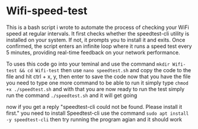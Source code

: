 # Wifi-speed-test
This is a bash script i wrote to automate the process of checking your WiFi speed at regular intervals. It first checks whether the speedtest-cli utility is installed on your system. If not, it prompts you to install it and exits. Once confirmed, the script enters an infinite loop where it runs a speed test every 5 minutes, providing real-time feedback on your network performance.

To uses this code go into your teminal and use the command ```mkdir Wifi-test && cd Wifi-test```
then use ```nano speedtest.sh``` and copy the code to the file and hit ctrl + x, y, then enter to save the code
now that you have the file you need to type one more command to be able to run it 
simply type ```chmod +x ./speedtest.sh```
and with that you are now ready to run the test simply run the command ```./speedtest.sh``` and it will get going

now if you get a reply "speedtest-cli could not be found. Please install it first." you need to install Speedtest-cli use the command ```sudo apt install -y speedtest-cli```
then try running the program agian and it should work
